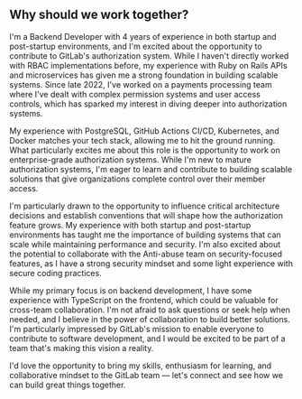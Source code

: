 ## Why should we work together?

I'm a Backend Developer with 4 years of experience in both startup and post-startup environments, and I'm excited about the opportunity to contribute to GitLab's authorization system. While I haven't directly worked with RBAC implementations before, my experience with Ruby on Rails APIs and microservices has given me a strong foundation in building scalable systems. Since late 2022, I've worked on a payments processing team where I've dealt with complex permission systems and user access controls, which has sparked my interest in diving deeper into authorization systems.

My experience with PostgreSQL, GitHub Actions CI/CD, Kubernetes, and Docker matches your tech stack, allowing me to hit the ground running. What particularly excites me about this role is the opportunity to work on enterprise-grade authorization systems. While I'm new to mature authorization systems, I'm eager to learn and contribute to building scalable solutions that give organizations complete control over their member access.

I'm particularly drawn to the opportunity to influence critical architecture decisions and establish conventions that will shape how the authorization feature grows. My experience with both startup and post-startup environments has taught me the importance of building systems that can scale while maintaining performance and security. I'm also excited about the potential to collaborate with the Anti-abuse team on security-focused features, as I have a strong security mindset and some light experience with secure coding practices.

While my primary focus is on backend development, I have some experience with TypeScript on the frontend, which could be valuable for cross-team collaboration. I'm not afraid to ask questions or seek help when needed, and I believe in the power of collaboration to build better solutions. I'm particularly impressed by GitLab's mission to enable everyone to contribute to software development, and I would be excited to be part of a team that's making this vision a reality.

I'd love the opportunity to bring my skills, enthusiasm for learning, and collaborative mindset to the GitLab team — let's connect and see how we can build great things together.
